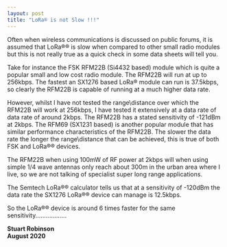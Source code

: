 ```yaml
---
layout: post
title: "LoRa® is not Slow !!!"
---
```


Often when wireless communications is discussed on public forums, it is assumed that LoRa®® is slow when compared to other small radio modules but this is not really true as a quick check in some data sheets will tell you. 

Take for instance the FSK RFM22B (Si4432 based) module which is quite a popular small and low cost radio module. The RFM22B will run at up to 256kbps. The fastest an SX1276 based LoRa® module can run is 37.5kbps, so clearly the RFM22B is capable of running at a much higher data rate.

However, whilst I have not tested the range\distance over which the RFM22B will work at 256kbps, I have tested it extensively at a data rate of data rate of around 2kbps. The RFM22B has a stated sensitivity of -121dBm at 2kbps. The RFM69 (SX1231 based) is another popular module that has similar performance characteristics of the RFM22B. The slower the data rate the longer the range\distance that can be achieved, this is true of both FSK and LoRa®® devices. 

The RFM22B when using 100mW of RF power at 2kbps will when using simple 1/4 wave antennas only reach about 300m in the urban area where I live, so we are not talking of specialist super long range applications.

The Semtech LoRa®® calculator tells us that at a sensitivity of -120dBm the data rate the SX1276 LoRa®® device can manage is 12.5kbps. 

So the LoRa®® device is around 6 times faster for the same sensitivity..................



**Stuart Robinson
<br>
August 2020**     
